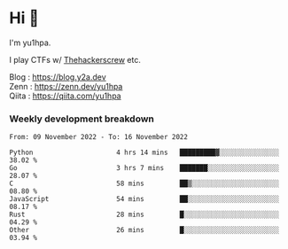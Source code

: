 # Hi 👋

I'm yu1hpa.

I play CTFs w/ [Thehackerscrew](https://www.thehackerscrew.team/) etc.

Blog : https://blog.y2a.dev  
Zenn : https://zenn.dev/yu1hpa  
Qiita : https://qiita.com/yu1hpa  

### Weekly development breakdown

<!--START_SECTION:waka-->

```text
From: 09 November 2022 - To: 16 November 2022

Python                     4 hrs 14 mins   █████████▓░░░░░░░░░░░░░░░   38.02 %
Go                         3 hrs 7 mins    ███████░░░░░░░░░░░░░░░░░░   28.07 %
C                          58 mins         ██▒░░░░░░░░░░░░░░░░░░░░░░   08.80 %
JavaScript                 54 mins         ██░░░░░░░░░░░░░░░░░░░░░░░   08.17 %
Rust                       28 mins         █░░░░░░░░░░░░░░░░░░░░░░░░   04.29 %
Other                      26 mins         █░░░░░░░░░░░░░░░░░░░░░░░░   03.94 %
```

<!--END_SECTION:waka-->

